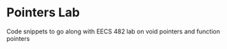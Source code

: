 Pointers Lab
============

Code snippets to go along with EECS 482 lab on void pointers and function pointers


